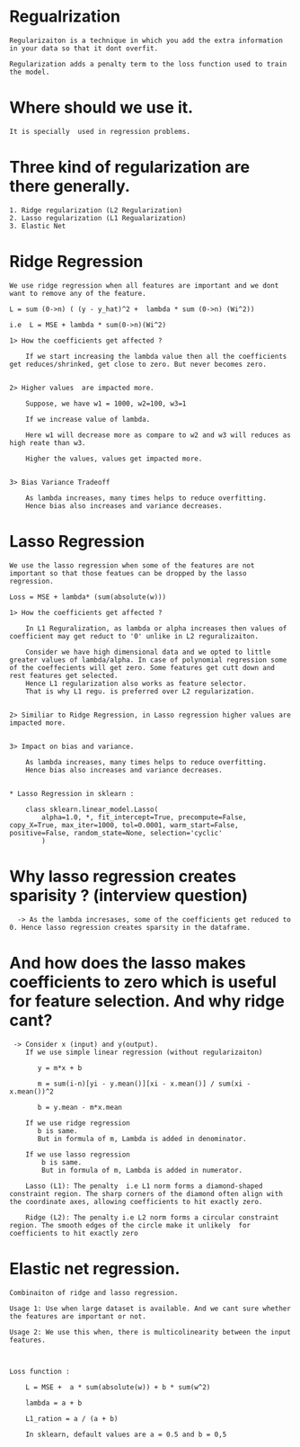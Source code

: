 # Regualrization

    Regularizaiton is a technique in which you add the extra information in your data so that it dont overfit.

    Regularization adds a penalty term to the loss function used to train the model.


# Where should we use it.

    It is specially  used in regression problems.


#  Three kind of regularization are there generally.

    1. Ridge regularization (L2 Regularization)
    2. Lasso regularization (L1 Regualarization)
    3. Elastic Net


#  Ridge Regression

    We use ridge regression when all features are important and we dont want to remove any of the feature.

    L = sum (0->n) ( (y - y_hat)^2 +  lambda * sum (0->n) (Wi^2))

    i.e  L = MSE + lambda * sum(0->n)(Wi^2)

    1> How the coefficients get affected ?

        If we start increasing the lambda value then all the coefficients get reduces/shrinked, get close to zero. But never becomes zero.

    
    2> Higher values  are impacted more.

        Suppose, we have w1 = 1000, w2=100, w3=1

        If we increase value of lambda.

        Here w1 will decrease more as compare to w2 and w3 will reduces as high reate than w3.

        Higher the values, values get impacted more.

    
    3> Bias Variance Tradeoff
    
        As lambda increases, many times helps to reduce overfitting.
        Hence bias also increases and variance decreases.

# Lasso Regression

    We use the lasso regression when some of the features are not important so that those featues can be dropped by the lasso regression.

    Loss = MSE + lambda* (sum(absolute(w)))

    1> How the coefficients get affected ?

        In L1 Reguralization, as lambda or alpha increases then values of coefficient may get reduct to '0' unlike in L2 reguralizaiton.

        Consider we have high dimensional data and we opted to little greater values of lambda/alpha. In case of polynomial regression some of the coeffecients will get zero. Some features get cutt down and rest features get selected.
        Hence L1 regularization also works as feature selector. 
        That is why L1 regu. is preferred over L2 regularization.


    2> Similiar to Ridge Regression, in Lasso regression higher values are impacted more.


    3> Impact on bias and variance. 

        As lambda increases, many times helps to reduce overfitting.
        Hence bias also increases and variance decreases.


    * Lasso Regression in sklearn : 
        
        class sklearn.linear_model.Lasso(
            alpha=1.0, *, fit_intercept=True, precompute=False, copy_X=True, max_iter=1000, tol=0.0001, warm_start=False, positive=False, random_state=None, selection='cyclic'
            )



 # Why lasso regression creates sparisity ? (interview question)

      -> As the lambda incresases, some of the coefficients get reduced to 0. Hence lasso regression creates sparsity in the dataframe.



 # And how does the lasso makes coefficients to zero which is useful for feature selection. And why ridge cant?

     -> Consider x (input) and y(output).
        If we use simple linear regression (without regularizaiton)
          
           y = m*x + b

           m = sum(i-n)[yi - y.mean()][xi - x.mean()] / sum(xi - x.mean())^2

           b = y.mean - m*x.mean

        If we use ridge regression
           b is same. 
           But in formula of m, Lambda is added in denominator.

        If we use lasso regression
            b is same.
            But in formula of m, Lambda is added in numerator.

        Lasso (L1): The penalty  i.e L1 norm forms a diamond-shaped constraint region. The sharp corners of the diamond often align with the coordinate axes, allowing coefficients to hit exactly zero.

        Ridge (L2): The penalty i.e L2 norm forms a circular constraint region. The smooth edges of the circle make it unlikely  for coefficients to hit exactly zero

 

 # Elastic net regression.

    Combinaiton of ridge and lasso regression. 

    Usage 1: Use when large dataset is available. And we cant sure whether the features are important or not.

    Usage 2: We use this when, there is multicolinearity between the input features.



    Loss function : 

        L = MSE +  a * sum(absolute(w)) + b * sum(w^2)

        lambda = a + b

        L1_ration = a / (a + b)

        In sklearn, default values are a = 0.5 and b = 0,5